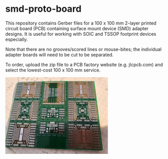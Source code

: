 # smd-proto-board

This repository contains Gerber files for a 100 x 100 mm 2-layer printed circuit board (PCB) containing surface mount device (SMD) adapter designs. It is useful for working with SOIC and TSSOP footprint devices especially.

Note that there are no grooves/scored lines or mouse-bites; the individual adapter boards will need to be cut to be separated.

To order, upload the zip file to a PCB factory website (e.g. jlcpcb.com) and select the lowest-cost 100 x 100 mm service.

<img src="protoboards.jpg" width="320" style="float:left">
